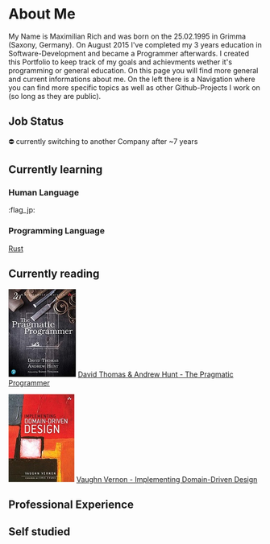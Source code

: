 # About Me

My Name is Maximilian Rich and was born on the 25.02.1995 in Grimma (Saxony, Germany).
On August 2015 I've completed my 3 years education in Software-Development and became a Programmer afterwards.
I created this Portfolio to keep track of my goals and achievments wether it's programming or general education.
On this page you will find more general and current informations about me.
On the left there is a Navigation where you can find more specific topics as well as other Github-Projects I work on (so long as they are public).

## Job Status

:no_entry: currently switching to another Company after ~7 years

## Currently learning

### Human Language

:flag_jp:

### Programming Language

[Rust](https://www.rust-lang.org/)

## Currently reading

![David Thomas & Andrew Hunt - The Pragmatic Programmer](/assets/images/david_thomas_andrew_hunt_-_the_pragmatic_programmer.jpg)
[David Thomas & Andrew Hunt - The Pragmatic Programmer](https://pragprog.com/titles/tpp20/the-pragmatic-programmer-20th-anniversary-edition/)

![Vaughn Vernon - Implementing Domain-Driven Design](/assets/images/vaughn_vernon_-_implementing_domain_driven_design.jpg)
[Vaughn Vernon - Implementing Domain-Driven Design](https://www.oreilly.com/library/view/implementing-domain-driven-design/9780133039900/)

## Professional Experience

## Self studied
